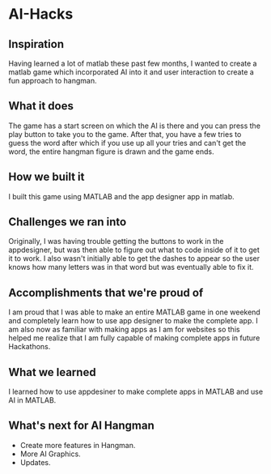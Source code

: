 # AI-Hacks

## Inspiration
Having learned a lot of matlab these past few months, I wanted to create a matlab game which incorporated AI into it and user interaction to create a fun approach to hangman.

## What it does
The game has a start screen on which the AI is there and you can press the play button to take you to the game. After that, you have a few tries to guess the word after which if you use up all your tries and can't get the word, the entire hangman figure is drawn and the game ends.

## How we built it
I built this game using MATLAB and the app designer app in matlab.

## Challenges we ran into
Originally, I was having trouble getting the buttons to work in the appdesigner, but was then able to figure out what to code inside of it to get it to work. I also wasn't initially able to get the dashes to appear so the user knows how many letters was in that word but was eventually able to fix it.

## Accomplishments that we're proud of
I am proud that I was able to make an entire MATLAB game in one weekend and completely learn how to use app designer to make the complete app. I am also now as familiar with making apps as I am for websites so this helped me realize that I am fully capable of making complete apps in future Hackathons.

## What we learned
I learned how to use appdesiner to make complete apps in MATLAB and use AI in MATLAB.

## What's next for AI Hangman
- Create more features in Hangman.
- More AI Graphics.
- Updates.
